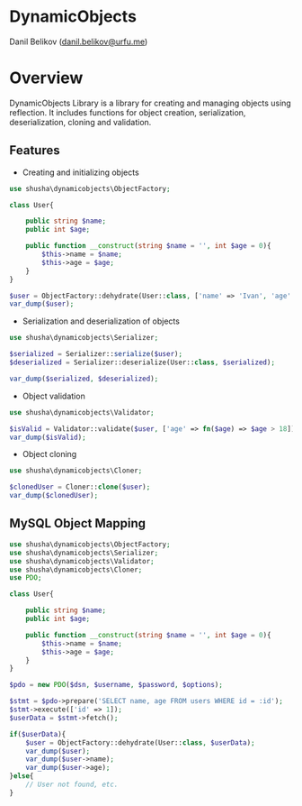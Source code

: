 # DynamicObjects
Danil Belikov (danil.belikov@urfu.me)

# Overview

DynamicObjects Library is a library for creating and managing objects using reflection. It includes functions for object creation, serialization, deserialization, cloning and validation.

## Features

* Creating and initializing objects

```php
use shusha\dynamicobjects\ObjectFactory;

class User{

    public string $name;
    public int $age;

    public function __construct(string $name = '', int $age = 0){
        $this->name = $name;
        $this->age = $age;
    }
}

$user = ObjectFactory::dehydrate(User::class, ['name' => 'Ivan', 'age' => 30]);
var_dump($user);
```

* Serialization and deserialization of objects
```php
use shusha\dynamicobjects\Serializer;

$serialized = Serializer::serialize($user);
$deserialized = Serializer::deserialize(User::class, $serialized);

var_dump($serialized, $deserialized);
```

* Object validation
```php
use shusha\dynamicobjects\Validator;

$isValid = Validator::validate($user, ['age' => fn($age) => $age > 18]);
var_dump($isValid);
```

* Object cloning
```php
use shusha\dynamicobjects\Cloner;

$clonedUser = Cloner::clone($user);
var_dump($clonedUser);
```

## MySQL Object Mapping

```php
use shusha\dynamicobjects\ObjectFactory;
use shusha\dynamicobjects\Serializer;
use shusha\dynamicobjects\Validator;
use shusha\dynamicobjects\Cloner;
use PDO;

class User{

    public string $name;
    public int $age;

    public function __construct(string $name = '', int $age = 0){
        $this->name = $name;
        $this->age = $age;
    }
}

$pdo = new PDO($dsn, $username, $password, $options);

$stmt = $pdo->prepare('SELECT name, age FROM users WHERE id = :id');
$stmt->execute(['id' => 1]);
$userData = $stmt->fetch();

if($userData){
    $user = ObjectFactory::dehydrate(User::class, $userData);
    var_dump($user);
    var_dump($user->name);
    var_dump($user->age);
}else{
    // User not found, etc.
}
```
